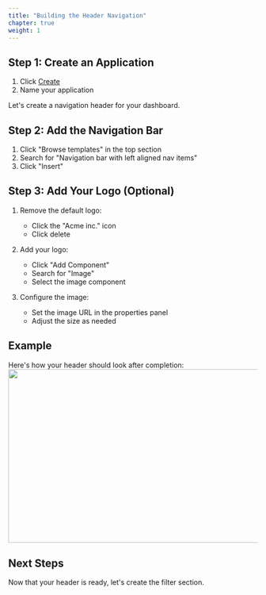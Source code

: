 ```yaml
---
title: "Building the Header Navigation"
chapter: true
weight: 1
---
```


## Step 1: Create an Application

1. Click [Create](https://app.superblocks.com/home/create-application)
2. Name your application

Let's create a navigation header for your dashboard.

## Step 2: Add the Navigation Bar

1. Click "Browse templates" in the top section
2. Search for "Navigation bar with left aligned nav items"
3. Click "Insert"

## Step 3: Add Your Logo (Optional)

1. Remove the default logo:

   - Click the "Acme inc." icon
   - Click delete

2. Add your logo:

   - Click "Add Component"
   - Search for "Image"
   - Select the image component

3. Configure the image:

   - Set the image URL in the properties panel
   - Adjust the size as needed

## Example

Here's how your header should look after completion:
<br>
<img src="/images/gifs/header-add-navbar.gif" width="700" height="350" />

## Next Steps

Now that your header is ready, let's create the filter section.
